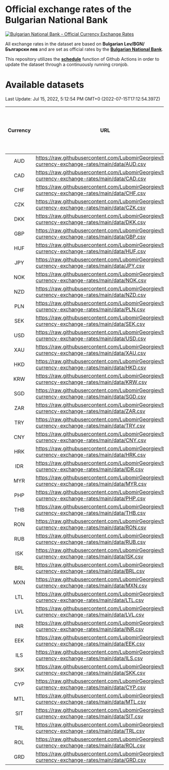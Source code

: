 # Official exchange rates of the Bulgarian National Bank

[![Bulgarian National Bank - Official Currency Exchange Rates](https://github.com/LubomirGeorgiev/bnb-currency-exchange-rates/actions/workflows/update-rates.yml/badge.svg?branch=main)](https://github.com/LubomirGeorgiev/bnb-currency-exchange-rates/actions/workflows/update-rates.yml)

All exchange rates in the dataset are based on **Bulgarian Lev/BGN/Български лев** and are set as official rates by the [**Bulgarian National Bank**](https://www.bnb.bg/Statistics/StExternalSector/StExchangeRates/StERForeignCurrencies/index.htm?toLang=_EN).

This repository utilizes the [**schedule**](https://docs.github.com/en/actions/reference/events-that-trigger-workflows) function of Github Actions in order to update the dataset through a continuously running cronjob.

# Available datasets

<!-- START LINKS (DO NOT EVER FU*ING DELETE THIS COMMENT FOR THE LOVE OF YOUR LIFE!!! IF YOU ARE CURIOS HOW IT WORKS, YOU CAN HAVE A LOOK AT ./src/updateReadme.ts) -->

Last Update: Jul 15, 2022, 5:12:54 PM GMT+0 (2022-07-15T17:12:54.397Z)

| Currency | URL                                                                                             | Number of records | Number of missing days that were filled in |
| :------: | ----------------------------------------------------------------------------------------------- | :---------------: | :----------------------------------------: |
|   AUD    | https://raw.githubusercontent.com/LubomirGeorgiev/bnb-currency-exchange-rates/main/data/AUD.csv |       7955        |                    2455                    |
|   CAD    | https://raw.githubusercontent.com/LubomirGeorgiev/bnb-currency-exchange-rates/main/data/CAD.csv |       7955        |                    2455                    |
|   CHF    | https://raw.githubusercontent.com/LubomirGeorgiev/bnb-currency-exchange-rates/main/data/CHF.csv |       7955        |                    2455                    |
|   CZK    | https://raw.githubusercontent.com/LubomirGeorgiev/bnb-currency-exchange-rates/main/data/CZK.csv |       7955        |                    2455                    |
|   DKK    | https://raw.githubusercontent.com/LubomirGeorgiev/bnb-currency-exchange-rates/main/data/DKK.csv |       7955        |                    2455                    |
|   GBP    | https://raw.githubusercontent.com/LubomirGeorgiev/bnb-currency-exchange-rates/main/data/GBP.csv |       7955        |                    2455                    |
|   HUF    | https://raw.githubusercontent.com/LubomirGeorgiev/bnb-currency-exchange-rates/main/data/HUF.csv |       7955        |                    2455                    |
|   JPY    | https://raw.githubusercontent.com/LubomirGeorgiev/bnb-currency-exchange-rates/main/data/JPY.csv |       7955        |                    2455                    |
|   NOK    | https://raw.githubusercontent.com/LubomirGeorgiev/bnb-currency-exchange-rates/main/data/NOK.csv |       7955        |                    2455                    |
|   NZD    | https://raw.githubusercontent.com/LubomirGeorgiev/bnb-currency-exchange-rates/main/data/NZD.csv |       7955        |                    2455                    |
|   PLN    | https://raw.githubusercontent.com/LubomirGeorgiev/bnb-currency-exchange-rates/main/data/PLN.csv |       7955        |                    2455                    |
|   SEK    | https://raw.githubusercontent.com/LubomirGeorgiev/bnb-currency-exchange-rates/main/data/SEK.csv |       7955        |                    2455                    |
|   USD    | https://raw.githubusercontent.com/LubomirGeorgiev/bnb-currency-exchange-rates/main/data/USD.csv |       7955        |                    2455                    |
|   XAU    | https://raw.githubusercontent.com/LubomirGeorgiev/bnb-currency-exchange-rates/main/data/XAU.csv |       7955        |                    2457                    |
|   HKD    | https://raw.githubusercontent.com/LubomirGeorgiev/bnb-currency-exchange-rates/main/data/HKD.csv |       7655        |                    2366                    |
|   KRW    | https://raw.githubusercontent.com/LubomirGeorgiev/bnb-currency-exchange-rates/main/data/KRW.csv |       7655        |                    2366                    |
|   SGD    | https://raw.githubusercontent.com/LubomirGeorgiev/bnb-currency-exchange-rates/main/data/SGD.csv |       7655        |                    2366                    |
|   ZAR    | https://raw.githubusercontent.com/LubomirGeorgiev/bnb-currency-exchange-rates/main/data/ZAR.csv |       7655        |                    2366                    |
|   TRY    | https://raw.githubusercontent.com/LubomirGeorgiev/bnb-currency-exchange-rates/main/data/TRY.csv |       6137        |                    1896                    |
|   CNY    | https://raw.githubusercontent.com/LubomirGeorgiev/bnb-currency-exchange-rates/main/data/CNY.csv |       6017        |                    1860                    |
|   HRK    | https://raw.githubusercontent.com/LubomirGeorgiev/bnb-currency-exchange-rates/main/data/HRK.csv |       6017        |                    1860                    |
|   IDR    | https://raw.githubusercontent.com/LubomirGeorgiev/bnb-currency-exchange-rates/main/data/IDR.csv |       6017        |                    1860                    |
|   MYR    | https://raw.githubusercontent.com/LubomirGeorgiev/bnb-currency-exchange-rates/main/data/MYR.csv |       6017        |                    1860                    |
|   PHP    | https://raw.githubusercontent.com/LubomirGeorgiev/bnb-currency-exchange-rates/main/data/PHP.csv |       6017        |                    1860                    |
|   THB    | https://raw.githubusercontent.com/LubomirGeorgiev/bnb-currency-exchange-rates/main/data/THB.csv |       6017        |                    1860                    |
|   RON    | https://raw.githubusercontent.com/LubomirGeorgiev/bnb-currency-exchange-rates/main/data/RON.csv |       5958        |                    1842                    |
|   RUB    | https://raw.githubusercontent.com/LubomirGeorgiev/bnb-currency-exchange-rates/main/data/RUB.csv |       5881        |                    1816                    |
|   ISK    | https://raw.githubusercontent.com/LubomirGeorgiev/bnb-currency-exchange-rates/main/data/ISK.csv |       5200        |                    1614                    |
|   BRL    | https://raw.githubusercontent.com/LubomirGeorgiev/bnb-currency-exchange-rates/main/data/BRL.csv |       5046        |                    1562                    |
|   MXN    | https://raw.githubusercontent.com/LubomirGeorgiev/bnb-currency-exchange-rates/main/data/MXN.csv |       5046        |                    1562                    |
|   LTL    | https://raw.githubusercontent.com/LubomirGeorgiev/bnb-currency-exchange-rates/main/data/LTL.csv |       4911        |                    1504                    |
|   LVL    | https://raw.githubusercontent.com/LubomirGeorgiev/bnb-currency-exchange-rates/main/data/LVL.csv |       4784        |                    1465                    |
|   INR    | https://raw.githubusercontent.com/LubomirGeorgiev/bnb-currency-exchange-rates/main/data/INR.csv |       4677        |                    1446                    |
|   EEK    | https://raw.githubusercontent.com/LubomirGeorgiev/bnb-currency-exchange-rates/main/data/EEK.csv |       4001        |                    1227                    |
|   ILS    | https://raw.githubusercontent.com/LubomirGeorgiev/bnb-currency-exchange-rates/main/data/ILS.csv |       3951        |                    1225                    |
|   SKK    | https://raw.githubusercontent.com/LubomirGeorgiev/bnb-currency-exchange-rates/main/data/SKK.csv |       2973        |                    915                     |
|   CYP    | https://raw.githubusercontent.com/LubomirGeorgiev/bnb-currency-exchange-rates/main/data/CYP.csv |       2905        |                    889                     |
|   MTL    | https://raw.githubusercontent.com/LubomirGeorgiev/bnb-currency-exchange-rates/main/data/MTL.csv |       2605        |                    800                     |
|   SIT    | https://raw.githubusercontent.com/LubomirGeorgiev/bnb-currency-exchange-rates/main/data/SIT.csv |       2542        |                    778                     |
|   TRL    | https://raw.githubusercontent.com/LubomirGeorgiev/bnb-currency-exchange-rates/main/data/TRL.csv |       1816        |                    557                     |
|   ROL    | https://raw.githubusercontent.com/LubomirGeorgiev/bnb-currency-exchange-rates/main/data/ROL.csv |       1697        |                    524                     |
|   GRD    | https://raw.githubusercontent.com/LubomirGeorgiev/bnb-currency-exchange-rates/main/data/GRD.csv |        359        |                    107                     |

<!-- END LINKS (DO NOT EVER FU*ING DELETE THIS COMMENT FOR THE LOVE OF YOUR LIFE!!! IF YOU ARE CURIOS HOW IT WORKS, YOU CAN HAVE A LOOK AT ./src/updateReadme.ts) -->
